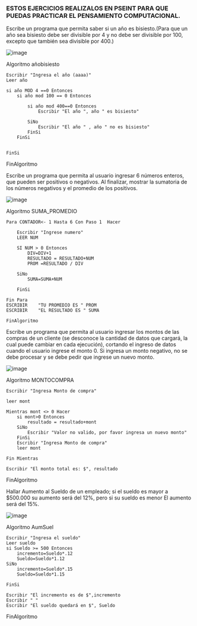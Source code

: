 ### ESTOS EJERCICIOS REALIZALOS EN PSEINT PARA QUE PUEDAS PRACTICAR EL PENSAMIENTO COMPUTACIONAL.

Escribe un programa que permita saber si un año es bisiesto.(Para que un año sea bisiesto debe ser divisible por 4 y no debe ser divisible por 100, excepto que también sea divisible por 400.)

![image](https://user-images.githubusercontent.com/101668305/161111814-84e406f0-0883-4618-a751-cddc9694250d.png)

Algoritmo añobisiesto
	
	Escribir "Ingresa el año (aaaa)"
	Leer año
	
	si año MOD 4 ==0 Entonces
		si año mod 100 == 0 Entonces
			
			si año mod 400==0 Entonces
				Escribir "El año ", año " es bisiesto"
				
			SiNo
				Escribir "El año " , año " no es bisiesto"
			FinSi
		FinSi
		
		
	FinSi


FinAlgoritmo


Escribe un programa que permita al usuario ingresar 6 números enteros, que pueden ser positivos o negativos. Al finalizar, mostrar la sumatoria de los números negativos y el promedio de los positivos.

![image](https://user-images.githubusercontent.com/101668305/161120203-a72ac153-170a-440e-8744-6a1c616d67cb.png)

Algoritmo SUMA_PROMEDIO
	
	
	Para CONTADOR<- 1 Hasta 6 Con Paso 1  Hacer
		
		Escribir "Ingrese numero"
		LEER NUM
		
		SI NUM > 0 Entonces
			DIV=DIV+1
			RESULTADO = RESULTADO+NUM
			PROM =RESULTADO / DIV
			
		SiNo
			SUMA=SUMA+NUM
			
		FinSi
		
	Fin Para
	ESCRIBIR	"TU PROMEDIO ES " PROM
	ESCRIBIR	"EL RESULTADO ES " SUMA
	
	FinAlgoritmo

Escribe un programa que permita al usuario ingresar los montos de las compras de un cliente (se desconoce la cantidad de datos que cargará, la cual puede cambiar en cada ejecución), cortando el ingreso de datos cuando el usuario ingrese el monto 0. Si ingresa un monto negativo, no se debe procesar y se debe pedir que ingrese un nuevo monto.

![image](https://user-images.githubusercontent.com/101668305/161122849-85184e47-b12d-4e85-801a-bf32a8397ae8.png)


Algoritmo MONTOCOMPRA

	Escribir "Ingresa Monto de compra"
	
	leer mont
	
	Mientras mont <> 0 Hacer
		si mont>0 Entonces
			resultado = resultado+mont
		SiNo
			Escribir "Valor no valido, por favor ingresa un nuevo monto"
		FinSi
		Escribir "Ingresa Monto de compra"
		leer mont
		
	Fin Mientras
	
	Escribir "El monto total es: $", resultado 

FinAlgoritmo


Hallar Aumento al Sueldo de un empleado; si el sueldo es mayor a $500.000 su aumento será del 12%, pero si su sueldo es menor El aumento será del 15%. 

![image](https://user-images.githubusercontent.com/101668305/161124558-dce5df5d-3c35-4811-a1cf-99ea1783cac9.png)

Algoritmo AumSuel
	
	Escribir "Ingresa el sueldo"
	Leer sueldo
	si Sueldo >= 500 Entonces
		incremento=Sueldo*.12
		Sueldo=Sueldo*1.12
	SiNo
		incremento=Sueldo*.15
		Sueldo=Sueldo*1.15
		
	FinSi
	
	Escribir "El incremento es de $",incremento
	Escribir " "
	Escribir "El sueldo quedará en $", Sueldo
	
FinAlgoritmo

